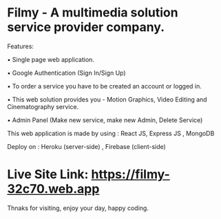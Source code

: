 # Filmy - A multimedia solution service provider company.

Features:

•	Single page web application. 

•	Google Authentication (Sign In/Sign Up)

•	To order a service you have to be created an account or logged in.

•	This web solution provides you - Motion Graphics, Video Editing and Cinematography service.

•	Admin Panel (Make new service, make new Admin, Delete Service)


This web application is made by using : React JS, Express JS , MongoDB

Deploy on : Heroku (server-side) , Firebase (client-side)

# Live Site Link: https://filmy-32c70.web.app

Thnaks for visiting, enjoy your day, happy coding.
